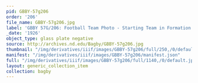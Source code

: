 ```yaml
---
pid: GBBY-57g206
order: '206'
file_name: GBBY-57g206.jpg
label: 'GBBY 57G/206: Football Team Photo - Starting Team in Formation - 1926'
_date: '1926'
object_type: glass plate negative
source: http://archives.nd.edu/Bagby/GBBY-57g206.jpg
thumbnail: "/img/derivatives/iiif/images/GBBY-57g206/full/250,/0/default.jpg"
manifest: "/img/derivatives/iiif/images/GBBY-57g206/manifest.json"
full: "/img/derivatives/iiif/images/GBBY-57g206/full/1140,/0/default.jpg"
layout: generic_collection_item
collection: bagby
---
```


